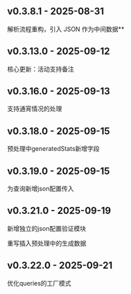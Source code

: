 ## v0.3.8.1 - 2025-08-31
解析流程重构，引入 JSON 作为中间数据**

## v0.3.13.0 - 2025-09-12

核心更新：活动支持备注


## v0.3.16.0 - 2025-09-13
支持通宵情况的处理


## v0.3.18.0 - 2025-09-15
预处理中generatedStats新增字段

## v0.3.19.0 - 2025-09-15
为查询新增json配置传入

## v0.3.21.0 - 2025-09-19
新增独立的json配置验证模块

重写插入预处理中的生成数据


## v0.3.22.0 - 2025-09-21
优化queries的工厂模式
